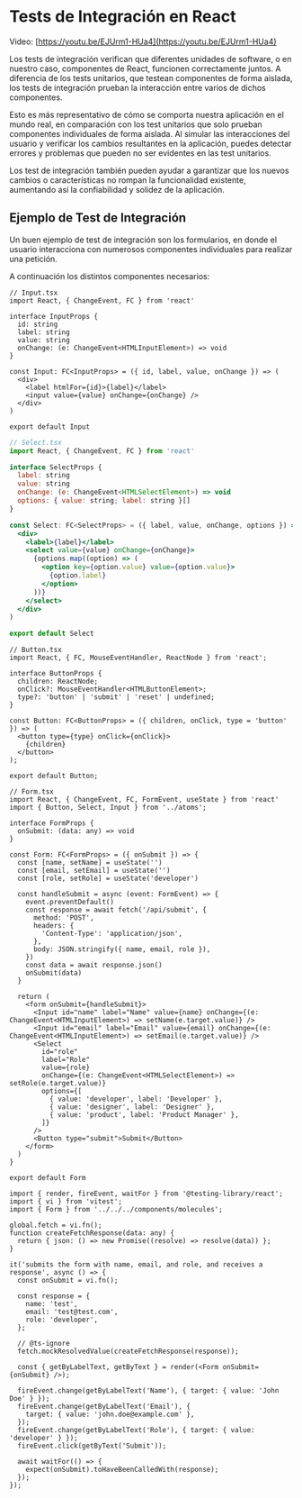 # Tests de Integración en React

Video: [https://youtu.be/EJUrm1-HUa4](https://youtu.be/EJUrm1-HUa4)

Los tests de integración verifican que diferentes unidades de software, o en nuestro caso, componentes de React, funcionen correctamente juntos. A diferencia de los tests unitarios, que testean componentes de forma aislada, los tests de integración prueban la interacción entre varios de dichos componentes.

Esto es más representativo de cómo se comporta nuestra aplicación en el mundo real, en comparación con los test unitarios que solo prueban componentes individuales de forma aislada. Al simular las interacciones del usuario y verificar los cambios resultantes en la aplicación, puedes detectar errores y problemas que pueden no ser evidentes en las test unitarios.

Los test de integración también pueden ayudar a garantizar que los nuevos cambios o características no rompan la funcionalidad existente, aumentando así la confiabilidad y solidez de la aplicación.

## Ejemplo de Test de Integración

Un buen ejemplo de test de integración son los formularios, en donde el usuario interacciona con numerosos componentes individuales para realizar una petición.

A continuación los distintos componentes necesarios:

```tsx
// Input.tsx
import React, { ChangeEvent, FC } from 'react'

interface InputProps {
  id: string
  label: string
  value: string
  onChange: (e: ChangeEvent<HTMLInputElement>) => void
}

const Input: FC<InputProps> = ({ id, label, value, onChange }) => (
  <div>
    <label htmlFor={id}>{label}</label>
    <input value={value} onChange={onChange} />
  </div>
)

export default Input
```

```jsx
// Select.tsx
import React, { ChangeEvent, FC } from 'react'

interface SelectProps {
  label: string
  value: string
  onChange: (e: ChangeEvent<HTMLSelectElement>) => void
  options: { value: string; label: string }[]
}

const Select: FC<SelectProps> = ({ label, value, onChange, options }) => (
  <div>
    <label>{label}</label>
    <select value={value} onChange={onChange}>
      {options.map((option) => (
        <option key={option.value} value={option.value}>
          {option.label}
        </option>
      ))}
    </select>
  </div>
)

export default Select
```

```tsx
// Button.tsx
import React, { FC, MouseEventHandler, ReactNode } from 'react';

interface ButtonProps {
  children: ReactNode;
  onClick?: MouseEventHandler<HTMLButtonElement>;
  type?: 'button' | 'submit' | 'reset' | undefined;
}

const Button: FC<ButtonProps> = ({ children, onClick, type = 'button' }) => (
  <button type={type} onClick={onClick}>
    {children}
  </button>
);

export default Button;
```

```tsx
// Form.tsx
import React, { ChangeEvent, FC, FormEvent, useState } from 'react'
import { Button, Select, Input } from '../atoms';

interface FormProps {
  onSubmit: (data: any) => void
}

const Form: FC<FormProps> = ({ onSubmit }) => {
  const [name, setName] = useState('')
  const [email, setEmail] = useState('')
  const [role, setRole] = useState('developer')

  const handleSubmit = async (event: FormEvent) => {
    event.preventDefault()
    const response = await fetch('/api/submit', {
      method: 'POST',
      headers: {
        'Content-Type': 'application/json',
      },
      body: JSON.stringify({ name, email, role }),
    })
    const data = await response.json()
    onSubmit(data)
  }

  return (
    <form onSubmit={handleSubmit}>
      <Input id="name" label="Name" value={name} onChange={(e: ChangeEvent<HTMLInputElement>) => setName(e.target.value)} />
      <Input id="email" label="Email" value={email} onChange={(e: ChangeEvent<HTMLInputElement>) => setEmail(e.target.value)} />
      <Select
        id="role"
        label="Role"
        value={role}
        onChange={(e: ChangeEvent<HTMLSelectElement>) => setRole(e.target.value)}
        options={[
          { value: 'developer', label: 'Developer' },
          { value: 'designer', label: 'Designer' },
          { value: 'product', label: 'Product Manager' },
        ]}
      />
      <Button type="submit">Submit</Button>
    </form>
  )
}

export default Form
```

```tsx
import { render, fireEvent, waitFor } from '@testing-library/react';
import { vi } from 'vitest';
import { Form } from '../../../components/molecules';

global.fetch = vi.fn();
function createFetchResponse(data: any) {
  return { json: () => new Promise((resolve) => resolve(data)) };
}

it('submits the form with name, email, and role, and receives a response', async () => {
  const onSubmit = vi.fn();

  const response = {
    name: 'test',
    email: 'test@test.com',
    role: 'developer',
  };

  // @ts-ignore
  fetch.mockResolvedValue(createFetchResponse(response));

  const { getByLabelText, getByText } = render(<Form onSubmit={onSubmit} />);

  fireEvent.change(getByLabelText('Name'), { target: { value: 'John Doe' } });
  fireEvent.change(getByLabelText('Email'), {
    target: { value: 'john.doe@example.com' },
  });
  fireEvent.change(getByLabelText('Role'), { target: { value: 'developer' } });
  fireEvent.click(getByText('Submit'));

  await waitFor(() => {
    expect(onSubmit).toHaveBeenCalledWith(response);
  });
});
```
